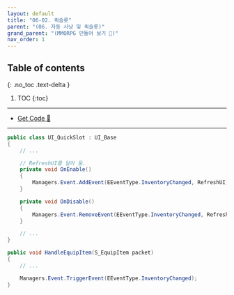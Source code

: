```yaml
---
layout: default
title: "06-02. 퀵슬롯"
parent: "(06. 자동 사냥 및 퀵슬롯)"
grand_parent: "(MMORPG 만들어 보기 🤩)"
nav_order: 1
---
```


## Table of contents
{: .no_toc .text-delta }

1. TOC
{:toc}

---

* [Get Code 🌟](https://github.com/Arthur880708/LetMakeMMO/tree/6)

---

```csharp
public class UI_QuickSlot : UI_Base
{
    // ...

    // RefreshUI를 달아 둠.
    private void OnEnable()
    {
        Managers.Event.AddEvent(EEventType.InventoryChanged, RefreshUI);
    }

    private void OnDisable()
    {
		Managers.Event.RemoveEvent(EEventType.InventoryChanged, RefreshUI);
	}

    // ...
}
```

```csharp
public void HandleEquipItem(S_EquipItem packet)
{
    // ...

    Managers.Event.TriggerEvent(EEventType.InventoryChanged);
}
```